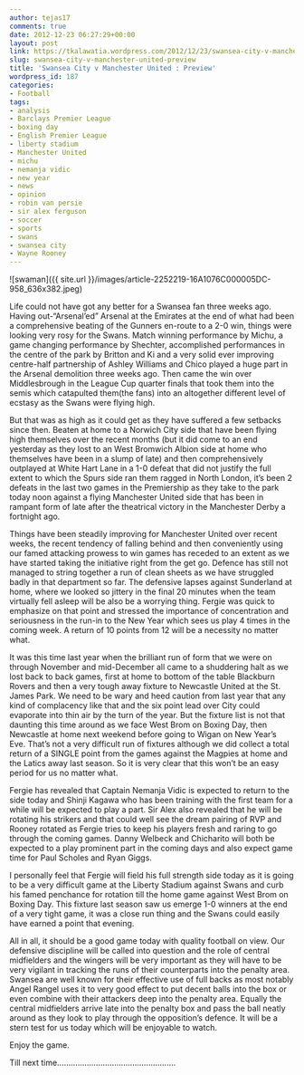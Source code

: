 ```yaml
---
author: tejas17
comments: true
date: 2012-12-23 06:27:29+00:00
layout: post
link: https://tkalawatia.wordpress.com/2012/12/23/swansea-city-v-manchester-united-preview/
slug: swansea-city-v-manchester-united-preview
title: 'Swansea City v Manchester United : Preview'
wordpress_id: 187
categories:
- Football
tags:
- analysis
- Barclays Premier League
- boxing day
- English Premier League
- liberty stadium
- Manchester United
- michu
- nemanja vidic
- new year
- news
- opinion
- robin van persie
- sir alex ferguson
- soccer
- sports
- swans
- swansea city
- Wayne Rooney
---
```


![swaman]({{ site.url }}/images/article-2252219-16A1076C000005DC-958_636x382.jpeg)

Life could not have got any better for a Swansea fan three weeks ago. Having out-“Arsenal’ed” Arsenal at the Emirates at the end of what had been a comprehensive beating of the Gunners en-route to a 2-0 win, things were looking very rosy for the Swans. Match winning performance by Michu, a game changing performance by Shechter, accomplished performances in the centre of the park by Britton and Ki and a very solid ever improving centre-half partnership of Ashley Williams and Chico played a huge part in the Arsenal demolition three weeks ago. Then came the win over Middlesbrough in the League Cup quarter finals that took them into the semis which catapulted them(the fans) into an altogether different level of ecstasy as the Swans were flying high.

But that was as high as it could get as they have suffered a few setbacks since then. Beaten at home to a Norwich City side that have been flying high themselves over the recent months (but it did come to an end yesterday as they lost to an West Bromwich Albion side at home who themselves have been in a slump of late) and then comprehensively outplayed at White Hart Lane in a 1-0 defeat that did not justify the full extent to which the Spurs side ran them ragged in North London, it’s been 2 defeats in the last two games in the Premiership as they take to the park today noon against a flying Manchester United side that has been in rampant form of late after the theatrical victory in the Manchester Derby a fortnight ago.

Things have been steadily improving for Manchester United over recent weeks, the recent tendency of falling behind and then conveniently using our famed attacking prowess to win games has receded to an extent as we have started taking the initiative right from the get go. Defence has still not managed to string together a run of clean sheets as we have struggled badly in that department so far. The defensive lapses against Sunderland at home, where we looked so jittery in the final 20 minutes when the team virtually fell asleep will be also be a worrying thing. Fergie was quick to emphasize on that point and stressed the importance of concentration and seriousness in the run-in to the New Year which sees us play 4 times in the coming week. A return of 10 points from 12 will be a necessity no matter what.

It was this time last year when the brilliant run of form that we were on through November and mid-December all came to a shuddering halt as we lost back to back games, first at home to bottom of the table Blackburn Rovers and then a very tough away fixture to Newcastle United at the St. James Park. We need to be wary and heed caution from last year that any kind of complacency like that and the six point lead over City could evaporate into thin air by the turn of the year. But the fixture list is not that daunting this time around as we face West Brom on Boxing Day, then Newcastle at home next weekend before going to Wigan on New Year’s Eve. That’s not a very difficult run of fixtures although we did collect a total return of a SINGLE point from the games against the Magpies at home and the Latics away last season. So it is very clear that this won’t be an easy period for us no matter what.

Fergie has revealed that Captain Nemanja Vidic is expected to return to the side today and Shinji Kagawa who has been training with the first team for a while will be expected to play a part. Sir Alex also revealed that he will be rotating his strikers and that could well see the dream pairing of RVP and Rooney rotated as Fergie tries to keep his players fresh and raring to go through the coming games. Danny Welbeck and Chicharito will both be expected to a play prominent part in the coming days and also expect game time for Paul Scholes and Ryan Giggs.

I personally feel that Fergie will field his full strength side today as it is going to be a very difficult game at the Liberty Stadium against Swans and curb his famed penchance for rotation till the home game against West Brom on Boxing Day. This fixture last season saw us emerge 1-0 winners at the end of a very tight game, it was a close run thing and the Swans could easily have earned a point that evening.

All in all, it should be a good game today with quality football on view. Our defensive discipline will be called into question and the role of central midfielders and the wingers will be very important as they will have to be very vigilant in tracking the runs of their counterparts into the penalty area. Swansea are well known for their effective use of full backs as most notably Angel Rangel uses it to very good effect to put decent balls into the box or even combine with their attackers deep into the penalty area. Equally the central midfielders arrive late into the penalty box and pass the ball neatly around as they look to play through the opposition’s defence. It will be a stern test for us today which will be enjoyable to watch.

Enjoy the game.

Till next time…………………………………………….
